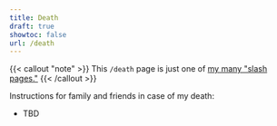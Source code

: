 ```yaml
---
title: Death
draft: true
showtoc: false
url: /death
---
```

{{< callout "note" >}}
This `/death` page is just one of [my many "slash pages."](/slashes)
{{< /callout >}}

Instructions for family and friends in case of my death:

- TBD

